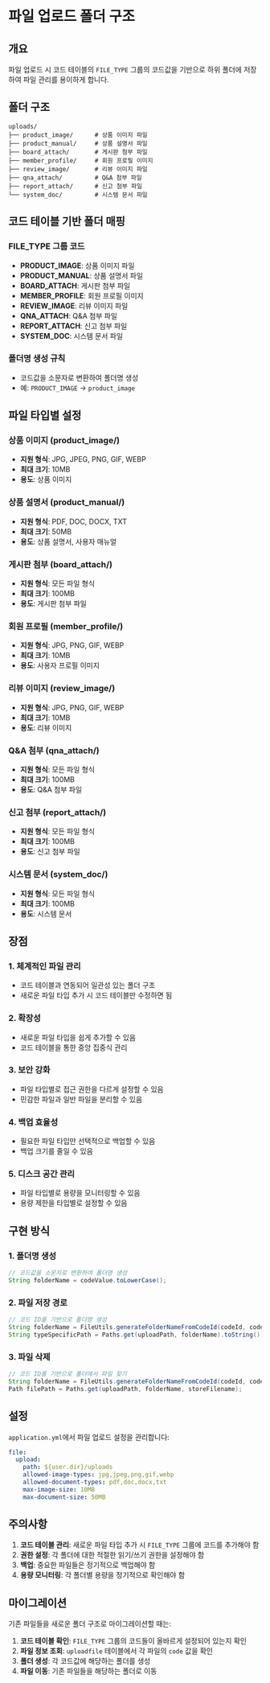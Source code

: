 # 파일 업로드 폴더 구조

## 개요
파일 업로드 시 코드 테이블의 `FILE_TYPE` 그룹의 코드값을 기반으로 하위 폴더에 저장하여 파일 관리를 용이하게 합니다.

## 폴더 구조
```
uploads/
├── product_image/      # 상품 이미지 파일
├── product_manual/     # 상품 설명서 파일
├── board_attach/       # 게시판 첨부 파일
├── member_profile/     # 회원 프로필 이미지
├── review_image/       # 리뷰 이미지 파일
├── qna_attach/         # Q&A 첨부 파일
├── report_attach/      # 신고 첨부 파일
└── system_doc/         # 시스템 문서 파일
```

## 코드 테이블 기반 폴더 매핑

### FILE_TYPE 그룹 코드
- **PRODUCT_IMAGE**: 상품 이미지 파일
- **PRODUCT_MANUAL**: 상품 설명서 파일
- **BOARD_ATTACH**: 게시판 첨부 파일
- **MEMBER_PROFILE**: 회원 프로필 이미지
- **REVIEW_IMAGE**: 리뷰 이미지 파일
- **QNA_ATTACH**: Q&A 첨부 파일
- **REPORT_ATTACH**: 신고 첨부 파일
- **SYSTEM_DOC**: 시스템 문서 파일

### 폴더명 생성 규칙
- 코드값을 소문자로 변환하여 폴더명 생성
- 예: `PRODUCT_IMAGE` → `product_image`

## 파일 타입별 설정

### 상품 이미지 (product_image/)
- **지원 형식**: JPG, JPEG, PNG, GIF, WEBP
- **최대 크기**: 10MB
- **용도**: 상품 이미지

### 상품 설명서 (product_manual/)
- **지원 형식**: PDF, DOC, DOCX, TXT
- **최대 크기**: 50MB
- **용도**: 상품 설명서, 사용자 매뉴얼

### 게시판 첨부 (board_attach/)
- **지원 형식**: 모든 파일 형식
- **최대 크기**: 100MB
- **용도**: 게시판 첨부 파일

### 회원 프로필 (member_profile/)
- **지원 형식**: JPG, PNG, GIF, WEBP
- **최대 크기**: 10MB
- **용도**: 사용자 프로필 이미지

### 리뷰 이미지 (review_image/)
- **지원 형식**: JPG, PNG, GIF, WEBP
- **최대 크기**: 10MB
- **용도**: 리뷰 이미지

### Q&A 첨부 (qna_attach/)
- **지원 형식**: 모든 파일 형식
- **최대 크기**: 100MB
- **용도**: Q&A 첨부 파일

### 신고 첨부 (report_attach/)
- **지원 형식**: 모든 파일 형식
- **최대 크기**: 100MB
- **용도**: 신고 첨부 파일

### 시스템 문서 (system_doc/)
- **지원 형식**: 모든 파일 형식
- **최대 크기**: 100MB
- **용도**: 시스템 문서

## 장점

### 1. 체계적인 파일 관리
- 코드 테이블과 연동되어 일관성 있는 폴더 구조
- 새로운 파일 타입 추가 시 코드 테이블만 수정하면 됨

### 2. 확장성
- 새로운 파일 타입을 쉽게 추가할 수 있음
- 코드 테이블을 통한 중앙 집중식 관리

### 3. 보안 강화
- 파일 타입별로 접근 권한을 다르게 설정할 수 있음
- 민감한 파일과 일반 파일을 분리할 수 있음

### 4. 백업 효율성
- 필요한 파일 타입만 선택적으로 백업할 수 있음
- 백업 크기를 줄일 수 있음

### 5. 디스크 공간 관리
- 파일 타입별로 용량을 모니터링할 수 있음
- 용량 제한을 타입별로 설정할 수 있음

## 구현 방식

### 1. 폴더명 생성
```java
// 코드값을 소문자로 변환하여 폴더명 생성
String folderName = codeValue.toLowerCase();
```

### 2. 파일 저장 경로
```java
// 코드 ID를 기반으로 폴더명 생성
String folderName = FileUtils.generateFolderNameFromCodeId(codeId, codeSVC);
String typeSpecificPath = Paths.get(uploadPath, folderName).toString();
```

### 3. 파일 삭제
```java
// 코드 ID를 기반으로 폴더에서 파일 찾기
String folderName = FileUtils.generateFolderNameFromCodeId(codeId, codeSVC);
Path filePath = Paths.get(uploadPath, folderName, storeFilename);
```

## 설정

`application.yml`에서 파일 업로드 설정을 관리합니다:

```yaml
file:
  upload:
    path: ${user.dir}/uploads
    allowed-image-types: jpg,jpeg,png,gif,webp
    allowed-document-types: pdf,doc,docx,txt
    max-image-size: 10MB
    max-document-size: 50MB
```

## 주의사항

1. **코드 테이블 관리**: 새로운 파일 타입 추가 시 `FILE_TYPE` 그룹에 코드를 추가해야 함
2. **권한 설정**: 각 폴더에 대한 적절한 읽기/쓰기 권한을 설정해야 함
3. **백업**: 중요한 파일들은 정기적으로 백업해야 함
4. **용량 모니터링**: 각 폴더별 용량을 정기적으로 확인해야 함

## 마이그레이션

기존 파일들을 새로운 폴더 구조로 마이그레이션할 때는:

1. **코드 테이블 확인**: `FILE_TYPE` 그룹의 코드들이 올바르게 설정되어 있는지 확인
2. **파일 정보 조회**: `uploadfile` 테이블에서 각 파일의 `code` 값을 확인
3. **폴더 생성**: 각 코드값에 해당하는 폴더를 생성
4. **파일 이동**: 기존 파일들을 해당하는 폴더로 이동
